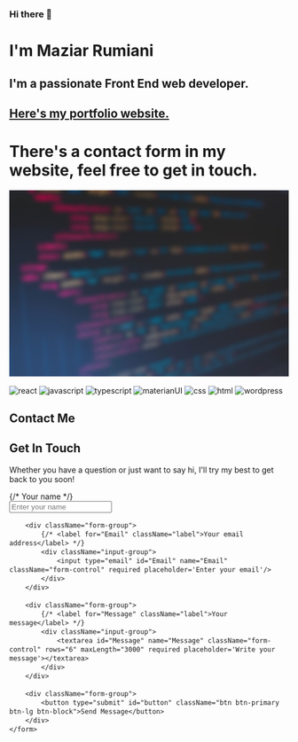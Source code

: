 ### Hi there 👋
# I'm Maziar Rumiani

## I'm a passionate Front End web developer.

## [Here's my portfolio website.](https://rumiani.ir/)

# There's a contact form in my website, feel free to get in touch.

![myImage](https://github.com/rumiani/rumiani/blob/main/pic-2.jpg)

![react](https://img.icons8.com/ios/50/000000/react-native--v2.png)
![javascript](https://img.icons8.com/color/50/000000/javascript--v2.png)
![typescript](https://img.icons8.com/color/48/000000/typescript.png)
![materianUI](https://img.icons8.com/color/48/000000/material-ui.png)
![css](https://img.icons8.com/color/48/000000/css3.png)
![html](https://img.icons8.com/color/48/000000/html-5--v1.png)
![wordpress](https://img.icons8.com/windows/32/000000/wordpress-simple.png)


<h2>Contact Me</h2>

<form   className="form-class"
            action="https://formspree.io/f/xjvjarkb"
            method="POST"> 
            <h2 id='getInTouch' id='contact_me'>Get In Touch</h2>
            <p>Whether you have a question or just want to say hi, I'll try my best to get back to you soon!</p>       
        <div className="form-group">
            {/* <label for="Name" className="label">Your name</label> */}
            <div className="input-group">
                <input type="text" id="Name" name="Name" className="form-control" required placeholder='Enter your name'/>
            </div>
        </div>

        <div className="form-group">
            {/* <label for="Email" className="label">Your email address</label> */}
            <div className="input-group">
                <input type="email" id="Email" name="Email" className="form-control" required placeholder='Enter your email'/>
            </div>
        </div>

        <div className="form-group">
            {/* <label for="Message" className="label">Your message</label> */}
            <div className="input-group">
                <textarea id="Message" name="Message" className="form-control" rows="6" maxLength="3000" required placeholder='Write your message'></textarea>
            </div>
        </div>

        <div className="form-group">
            <button type="submit" id="button" className="btn btn-primary btn-lg btn-block">Send Message</button>
        </div>
    </form>
<!--
**rumiani/rumiani** is a ✨ _special_ ✨ repository because its `README.md` (this file) appears on your GitHub profile.

Here are some ideas to get you started:

- 🔭 I’m currently working on ...
- 🌱 I’m currently learning ...
- 👯 I’m looking to collaborate on ...
- 🤔 I’m looking for help with ...
- 💬 Ask me about ...
- 📫 How to reach me: ...
- 😄 Pronouns: ...
- ⚡ Fun fact: ...
-->

